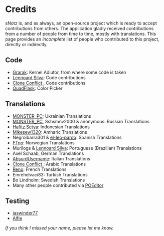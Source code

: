# Credits
sNotz is, and as always, an open-source project which is ready to accept contributions from others. The application gladly received contributions from a number of people from time to time, mostly with translations. This page provides an <i>incomplete</i> list of people who contributed to this project, directly or indirectly.

## Code
* [Grarak](https://github.com/Grarak/): Kernel Adiutor, from where some code is taken
* [Lennoard Silva](https://github.com/Lennoard): Code contributions
* [Clone Conflict ](https://github.com/QuadFlask/cloneconf/), Code contributions
* [QuadFlask](https://github.com/QuadFlask/colorpicker/): Color Picker

## Translations
* [MONSTER_PC](https://t.me/MONSTER_PC): Ukrainian Translations
* [MONSTER_PC](https://t.me/MONSTER_PC), Sshsmnv2000 & anonymous: Russian Translations
* [Hafitz Setya](https://github.com/breakdowns): Indonesian Translations
* [Mikesew1320](https://github.com/Mikesew1320): Amharic Translations
* Negroibarra301 & [el-leo-pardo](https://github.com/el-leo-pardo): Spanish Translations
* [FTno](https://github.com/FTno): Norwegian Translations
* Murilogs & [Lennoard Silva](https://github.com/Lennoard): Portuguese (Brazilian) Translations
* Axel Schaab, German Translations
* [AbsurdUsername](https://github.com/AbsurdUsername): Italian Translations
* [Clone Conflict ](https://github.com/QuadFlask/cloneconf/): Arabic Translations
* [Reno](https://t.me/Renoooooo): French Translations
* Emrehelvaci83: Turkish Translations
* Bo Lindholm: Swedish Translations
* Many other people contributed via [POEditor](https://poeditor.com/join/project?hash=LOg2GmFfbV)

## Testing
* [jaswinder77](https://github.com/jaswinder77)
* [Alfie](https://t.me/AlfieFie)

_If you think I missed your name, please let me know._
